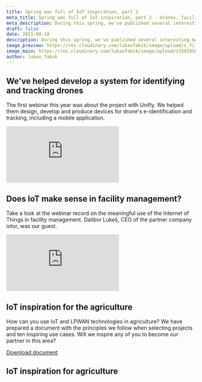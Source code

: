 ```yaml
---
title: Spring was full of IoT inspiration, part 2
meta_title: Spring was full of IoT inspiration, part 2 - drones, facility management, IoT in agriculture
meta_description: During this spring, we've published several interesting materials - webinars, ebooks, blog articles. For today, I have prepared the second part of their summary.
draft: false
date: 2021-08-18
description: During this spring, we've published several interesting materials - webinars, ebooks, blog articles. For today, I have prepared the second part of their summary.
image_preview: https://res.cloudinary.com/lukasfabik/image/upload/c_fill,h_800,w_800/v1576055326/blog/bigclown-renamed-hardwario/hardwario.jpg
image_main: https://res.cloudinary.com/lukasfabik/image/upload/v1581950249/blog/wide_placeholder.jpg
author: lukas_fabik
---
```


## We've helped develop a system for identifying and tracking drones

The first webinar this year was about the project with Unifly. We helped them design, develop and produce devices for drone's e-identification and tracking, including a mobile application.

<div class = "video-container">
<iframe src="https://www.youtube-nocookie.com/embed/1PIXicUXb4w?modestbranding=1&amp;showinfo=0&amp;rel=0&amp;html5=1&amp;widgetid=2" frameborder="0" allow="accelerometer; autoplay; encrypted-media; gyroscope; picture-in-picture" allowfullscreen></iframe>
</div>
 	 	 
## Does IoT make sense in facility management?

Take a look at the webinar record on the meaningful use of the Internet of Things in facility management. Dalibor Lukeš, CEO of the partner company iotor, was our guest.

<div class = "video-container">
<iframe src="https://www.youtube-nocookie.com/embed/DP12RN9js88?modestbranding=1&amp;showinfo=0&amp;rel=0&amp;html5=1&amp;widgetid=2" frameborder="0" allow="accelerometer; autoplay; encrypted-media; gyroscope; picture-in-picture" allowfullscreen></iframe>
</div>

## IoT inspiration for the agriculture

How can you use IoT and LPWAN technologies in agriculture? We have prepared a document with the principles we follow when selecting projects and ten inspiring use cases. Will we inspire any of you to become our partner in this area?

<a href = "#iot-document" class="getPdf font-lnh24 py-15 px-md-50 d-block d-md-inline-block font-weight-bold font-font2 font-white bg-red" id="click-meeting">Download document</a>

<div id = "downloadCaseStudy" class="modal fade bd-example-modal-lg" tabindex="-1" role="dialog" aria-labelledby="myLargeModalLabel" aria-hidden="true">
    <div class="modal-dialog modal-lg modal-dialog-centered">
          <div class="modal-content">
            <div class="modal-body">
              <div class="container-fluid">
                <div class="row justify-content-center">
                  <div class="col-md-10">
                    <h2 class = "font-30 font-md-42 pt-50 pb-50 font-weight-black text-center" data-toggle="modal" data-target=".bd-example-modal-lg">IoT inspiration for agriculture</h2>
                  </div>
                  <div class="col-md-8 text-center">
                    <script charset="utf-8" type="text/javascript" src="//js.hsforms.net/forms/shell.js"></script>
                    <script>
                      hbspt.forms.create({
                        portalId: "5453210",
                        formId: "22e7a186-0974-409b-8002-fbc235f64f88"
                      });
                    </script>
                  </div>
                </div>
              </div>
            </div>
          </div>
        </div>
    </div>

<script type="text/javascript">
  $('.getPdf').click(function(){
    $('#downloadCaseStudy').modal({
      keyboard: false
    })
  });

</script>
